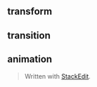 ## transform

## transition

## animation


> Written with [StackEdit](https://stackedit.io/).
<!--stackedit_data:
eyJoaXN0b3J5IjpbMjY0OTIwMzM5XX0=
-->